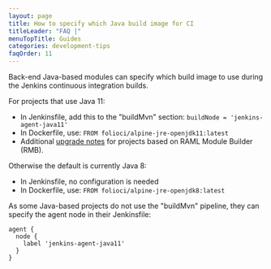 ```yaml
---
layout: page
title: How to specify which Java build image for CI
titleLeader: "FAQ |"
menuTopTitle: Guides
categories: development-tips
faqOrder: 11
---
```


Back-end Java-based modules can specify which build image to use during the Jenkins continuous integration builds.

For projects that use Java 11:

* In Jenkinsfile, add this to the "buildMvn" section: `buildNode = 'jenkins-agent-java11'`
* In Dockerfile, use: `FROM folioci/alpine-jre-openjdk11:latest`
* Additional [upgrade notes](https://github.com/folio-org/raml-module-builder/blob/master/doc/upgrading.md#version-310) for projects based on RAML Module Builder (RMB).

Otherwise the default is currently Java 8:

* In Jenkinsfile, no configuration is needed
* In Dockerfile, use: `FROM folioci/alpine-jre-openjdk8:latest`

As some Java-based projects do not use the "buildMvn" pipeline, they can specify the agent node in their Jenkinsfile:

```
agent {
  node {
    label 'jenkins-agent-java11'
  }
}
```

<div class="folio-spacer-content"></div>

